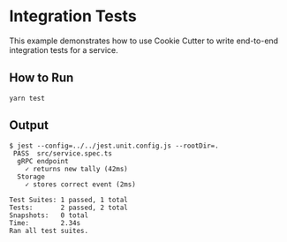 # Integration Tests

This example demonstrates how to use Cookie Cutter to write end-to-end integration tests for a service.

## How to Run

```
yarn test
```

## Output

```
$ jest --config=../../jest.unit.config.js --rootDir=.
 PASS  src/service.spec.ts
  gRPC endpoint
    ✓ returns new tally (42ms)
  Storage
    ✓ stores correct event (2ms)

Test Suites: 1 passed, 1 total
Tests:       2 passed, 2 total
Snapshots:   0 total
Time:        2.34s
Ran all test suites.
```